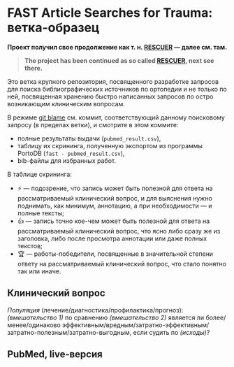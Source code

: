 # FAST Article Searches for Trauma: ветка-образец

**Проект получил свое продолжение как т. н. [RESCUER](https://github.com/p1m-ortho/qs-global-ortho-search-queries/tree/rescuer-master) — далее см. там.**

> **The project has been continued as so called [RESCUER](https://github.com/p1m-ortho/qs-global-ortho-search-queries/tree/rescuer-master), next see there.**

Это ветка крупного репозитория, посвященного разработке запросов для поиска библиографических источников по ортопедии и не только по ней, посвященная хранению быстро написанных запросов по остро возникающим клиническим вопросам.

В режиме [git blame](https://github.com/p1m-ortho/qs-global-ortho-search-queries/blame/fast-sample/README.md) см. коммит, соответствующий данному поисковому запросу (в пределах ветки), и смотрите в этом коммите:

* полные результаты выдачи (`pubmed_result.csv`),
* таблицу их скрининга, полученную экспортом из программы PortoDB (`fast - pubmed_result.csv`),
* bib-файлы для избранных работ.

В таблице скрининга:

* ⚡ — подозрение, что запись может быть полезной для ответа на рассматриваемый клинический вопрос, и для выяснения нужно поднимать, как минимум, аннотацию, а при необходимости — и полные тексты;
* 👍 — запись точно кое-чем может быть полезной для ответа на рассматриваемый клинический вопрос, что ясно либо сразу же из заголовка, либо после просмотра аннотации или даже полных текстов;
* 🏆 — работы-победители, посвященные в значительной степени ответу на рассматриваемый клинический вопрос, что стало понятно так или иначе.

## Клинический вопрос

_Популяция_ (лечение/диагностика/профилактика/прогноз): _(вмешательство 1)_ по сравнению _(вмешательство 2)_ является ли более/менее/одинаково эффективным/вредным/затратно-эффективным/затратно-полезным/затратно-выгодным, если судить по _(исходы)_?

## PubMed, live-версия

```

```